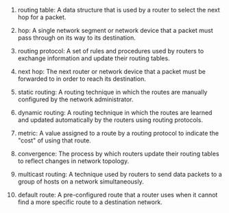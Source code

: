 1. routing table: A data structure that is used by a router to select the next hop for a packet.

2. hop: A single network segment or network device that a packet must pass through on its way to its destination.

3. routing protocol: A set of rules and procedures used by routers to exchange information and update their routing tables.

4. next hop: The next router or network device that a packet must be forwarded to in order to reach its destination.

5. static routing: A routing technique in which the routes are manually configured by the network administrator.

6. dynamic routing: A routing technique in which the routes are learned and updated automatically by the routers using routing protocols.

7. metric: A value assigned to a route by a routing protocol to indicate the "cost" of using that route.

8. convergence: The process by which routers update their routing tables to reflect changes in network topology.

9. multicast routing: A technique used by routers to send data packets to a group of hosts on a network simultaneously.

10. default route: A pre-configured route that a router uses when it cannot find a more specific route to a destination network.
